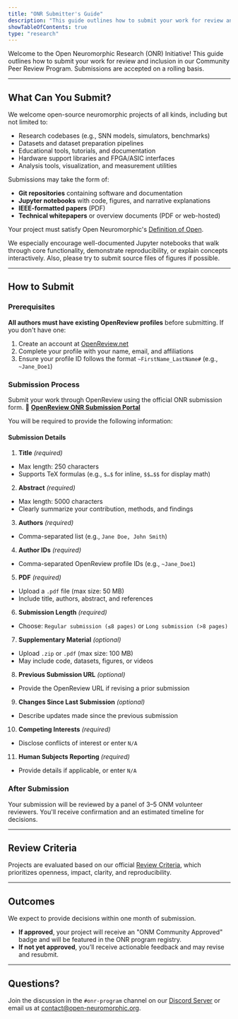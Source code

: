 ```yaml
---
title: "ONR Submitter's Guide"
description: "This guide outlines how to submit your work for review and inclusion in the ONM Community Peer Review Program."
showTableOfContents: true
type: "research"
---
```


Welcome to the Open Neuromorphic Research (ONR) Initiative! This guide outlines how to submit your work for review and inclusion in our Community Peer Review Program. Submissions are accepted on a rolling basis.

---

## What Can You Submit?

We welcome open-source neuromorphic projects of all kinds, including but not limited to:

-   Research codebases (e.g., SNN models, simulators, benchmarks)
-   Datasets and dataset preparation pipelines
-   Educational tools, tutorials, and documentation
-   Hardware support libraries and FPGA/ASIC interfaces
-   Analysis tools, visualization, and measurement utilities

Submissions may take the form of:
-   **Git repositories** containing software and documentation
-   **Jupyter notebooks** with code, figures, and narrative explanations
-   **IEEE-formatted papers** (PDF)
-   **Technical whitepapers** or overview documents (PDF or web-hosted)

Your project must satisfy Open Neuromorphic's [Definition of Open](/about/governance/open-definition/).

We especially encourage well-documented Jupyter notebooks that walk through core functionality, demonstrate reproducibility, or explain concepts interactively. Also, please try to submit source files of figures if possible.

---

## How to Submit

### Prerequisites

**All authors must have existing OpenReview profiles** before submitting. If you don't have one:
1.  Create an account at [OpenReview.net](https://openreview.net/)
2.  Complete your profile with your name, email, and affiliations
3.  Ensure your profile ID follows the format `~FirstName_LastName#` (e.g., `~Jane_Doe1`)

### Submission Process

Submit your work through OpenReview using the official ONR submission form.
🔗 **[OpenReview ONR Submission Portal](https://openreview.net/)**

You will be required to provide the following information:

#### Submission Details

1.  **Title** *(required)*
  -   Max length: 250 characters
  -   Supports TeX formulas (e.g., `$…$` for inline, `$$…$$` for display math)

2.  **Abstract** *(required)*
  -   Max length: 5000 characters
  -   Clearly summarize your contribution, methods, and findings

3.  **Authors** *(required)*
  -   Comma-separated list (e.g., `Jane Doe, John Smith`)

4.  **Author IDs** *(required)*
  -   Comma-separated OpenReview profile IDs (e.g., `~Jane_Doe1`)

5.  **PDF** *(required)*
  -   Upload a `.pdf` file (max size: 50 MB)
  -   Include title, authors, abstract, and references

6.  **Submission Length** *(required)*
  -   Choose: `Regular submission (≤8 pages)` or `Long submission (>8 pages)`

7.  **Supplementary Material** *(optional)*
  -   Upload `.zip` or `.pdf` (max size: 100 MB)
  -   May include code, datasets, figures, or videos

8.  **Previous Submission URL** *(optional)*
  -   Provide the OpenReview URL if revising a prior submission

9.  **Changes Since Last Submission** *(optional)*
  -   Describe updates made since the previous submission

10. **Competing Interests** *(required)*
  -   Disclose conflicts of interest or enter `N/A`

11. **Human Subjects Reporting** *(required)*
  -   Provide details if applicable, or enter `N/A`

### After Submission

Your submission will be reviewed by a panel of 3–5 ONM volunteer reviewers. You'll receive confirmation and an estimated timeline for decisions.

---

## Review Criteria

Projects are evaluated based on our official [Review Criteria](/neuromorphic-computing/research/guide/review-criteria/), which prioritizes openness, impact, clarity, and reproducibility.

---

## Outcomes

We expect to provide decisions within one month of submission.

-   **If approved**, your project will receive an "ONM Community Approved" badge and will be featured in the ONR program registry.
-   **If not yet approved**, you’ll receive actionable feedback and may revise and resubmit.

---

## Questions?

Join the discussion in the `#onr-program` channel on our [Discord Server](https://discord.gg/hUygPUdD8E) or email us at [contact@open-neuromorphic.org](mailto:contact@open-neuromorphic.org).
